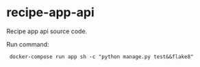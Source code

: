 # recipe-app-api
Recipe app api source code.

Run command:
```
 docker-compose run app sh -c "python manage.py test&&flake8"
```